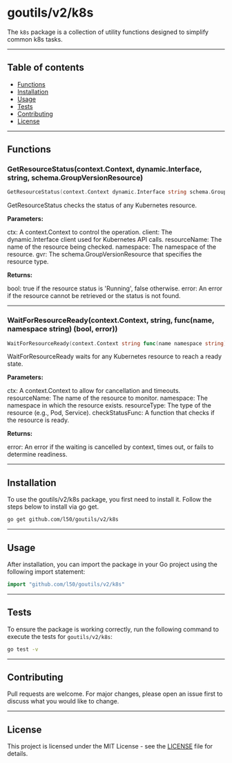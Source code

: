 # goutils/v2/k8s

The `k8s` package is a collection of utility functions
designed to simplify common k8s tasks.

---

## Table of contents

- [Functions](#functions)
- [Installation](#installation)
- [Usage](#usage)
- [Tests](#tests)
- [Contributing](#contributing)
- [License](#license)

---

## Functions

### GetResourceStatus(context.Context, dynamic.Interface, string, schema.GroupVersionResource)

```go
GetResourceStatus(context.Context dynamic.Interface string schema.GroupVersionResource) bool error
```

GetResourceStatus checks the status of any Kubernetes resource.

**Parameters:**

ctx: A context.Context to control the operation.
client: The dynamic.Interface client used for Kubernetes API calls.
resourceName: The name of the resource being checked.
namespace: The namespace of the resource.
gvr: The schema.GroupVersionResource that specifies the resource type.

**Returns:**

bool: true if the resource status is 'Running', false otherwise.
error: An error if the resource cannot be retrieved or the status is not found.

---

### WaitForResourceReady(context.Context, string, func(name, namespace string) (bool, error))

```go
WaitForResourceReady(context.Context string func(name namespace string) (bool error)) error
```

WaitForResourceReady waits for any Kubernetes resource to reach a ready state.

**Parameters:**

ctx: A context.Context to allow for cancellation and timeouts.
resourceName: The name of the resource to monitor.
namespace: The namespace in which the resource exists.
resourceType: The type of the resource (e.g., Pod, Service).
checkStatusFunc: A function that checks if the resource is ready.

**Returns:**

error: An error if the waiting is cancelled by context, times out, or
fails to determine readiness.

---

## Installation

To use the goutils/v2/k8s package, you first need to install it.
Follow the steps below to install via go get.

```bash
go get github.com/l50/goutils/v2/k8s
```

---

## Usage

After installation, you can import the package in your Go project
using the following import statement:

```go
import "github.com/l50/goutils/v2/k8s"
```

---

## Tests

To ensure the package is working correctly, run the following
command to execute the tests for `goutils/v2/k8s`:

```bash
go test -v
```

---

## Contributing

Pull requests are welcome. For major changes,
please open an issue first to discuss what
you would like to change.

---

## License

This project is licensed under the MIT
License - see the [LICENSE](../LICENSE)
file for details.

